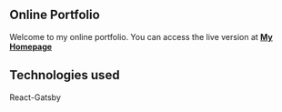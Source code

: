 ## Online Portfolio

Welcome to my online portfolio. You can access the live version at  **[My Homepage](https://www.kristopherlong.com/)**

## Technologies used
React-Gatsby

